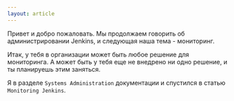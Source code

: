 ```yaml
---
layout: article
---
```

Привет и добро пожаловать. Мы продолжаем говорить об администрировании Jenkins, и следующая наша тема - мониторинг.

Итак, у тебя в организации может быть любое решение для мониторинга. А может быть у тебя еще не внедрено ни одно решение, и ты планируешь этим заняться.

Я в разделе `Systems Administration` документации и спустился в статью `Monitoring Jenkins`.

